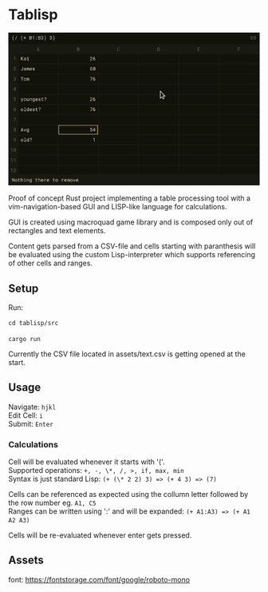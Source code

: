 # Tablisp

![](assets/demo.gif)

Proof of concept Rust project implementing a table processing tool with a vim-navigation-based GUI and LISP-like language for calculations.

GUI is created using macroquad game library and is composed only out of rectangles and text elements.

Content gets parsed from a CSV-file and cells starting with paranthesis will be evaluated using the custom Lisp-interpreter which supports referencing of other cells and ranges.

## Setup

Run:
```
cd tablisp/src

cargo run
```

Currently the CSV file located in assets/text.csv is getting opened at the start.  

## Usage
Navigate:  ``hjkl``  
Edit Cell: ``i``  
Submit: ``Enter``  

### Calculations
Cell will be evaluated whenever it starts with '('.  
Supported operations: ``+, -, \*, /, >, if, max, min``  
Syntax is just standard Lisp: ``(+ (\* 2 2) 3) => (+ 4 3) => (7)``  

Cells can be referenced as expected using the collumn letter followed by the row number eg. ``A1, C5``  
Ranges can be written using ':' and will be expanded: ``(+ A1:A3) => (+ A1 A2 A3)``  

Cells will be re-evaluated whenever enter gets pressed.

## Assets
font: https://fontstorage.com/font/google/roboto-mono
